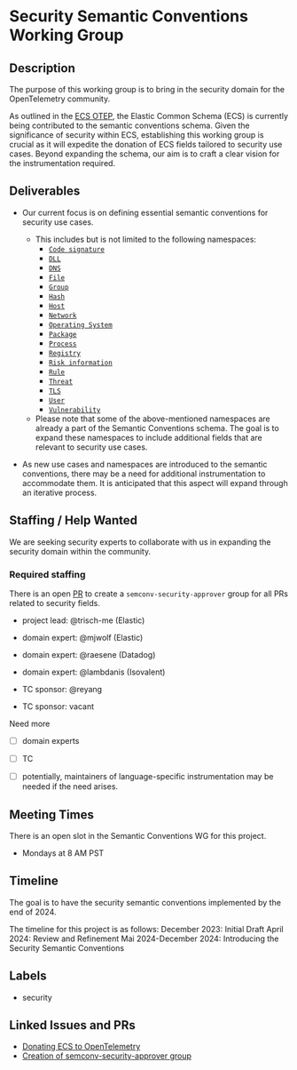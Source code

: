 # Security Semantic Conventions Working Group

## Description

The purpose of this working group is to bring in the security domain for the OpenTelemetry community. 

As outlined in the [ECS OTEP](https://github.com/open-telemetry/oteps/blob/main/text/0199-support-elastic-common-schema-in-opentelemetry.md), the Elastic Common Schema (ECS) is currently being contributed to the semantic conventions schema. Given the significance of security within ECS, establishing this working group is crucial as it will expedite the donation of ECS fields tailored to security use cases. Beyond expanding the schema, our aim is to craft a clear vision for the instrumentation required.

## Deliverables

* Our current focus is on defining essential semantic conventions for security use cases.
  * This includes but is not limited to the following namespaces:
    * [`Code signature`](https://www.elastic.co/guide/en/ecs/current/ecs-code_signature.html)
    * [`DLL`](https://www.elastic.co/guide/en/ecs/current/ecs-dll.html)
    * [`DNS`](https://www.elastic.co/guide/en/ecs/current/ecs-dns.html)
    * [`File`](https://www.elastic.co/guide/en/ecs/current/ecs-file.html)
    * [`Group`](https://www.elastic.co/guide/en/ecs/current/ecs-group.html)
    * [`Hash`](https://www.elastic.co/guide/en/ecs/current/ecs-hash.html)
    * [`Host`](https://www.elastic.co/guide/en/ecs/current/ecs-host.html)
    * [`Network`](https://www.elastic.co/guide/en/ecs/current/ecs-network.html)
    * [`Operating System`](https://www.elastic.co/guide/en/ecs/current/ecs-os.html)
    * [`Package`](https://www.elastic.co/guide/en/ecs/current/ecs-package.html)
    * [`Process`](https://www.elastic.co/guide/en/ecs/current/ecs-process.html)
    * [`Registry`](https://www.elastic.co/guide/en/ecs/current/ecs-registry.html)
    * [`Risk information`](https://www.elastic.co/guide/en/ecs/current/ecs-risk.html)
    * [`Rule`](https://www.elastic.co/guide/en/ecs/current/ecs-rule.html)
    * [`Threat`](https://www.elastic.co/guide/en/ecs/current/ecs-threat.html)
    * [`TLS`](https://www.elastic.co/guide/en/ecs/current/ecs-tls.html)
    * [`User`](https://www.elastic.co/guide/en/ecs/current/ecs-user.html)
    * [`Vulnerability`](https://www.elastic.co/guide/en/ecs/current/ecs-vulnerability.html)
  * Please note that some of the above-mentioned namespaces are already a part of the Semantic Conventions schema. The goal is to expand these namespaces to include additional fields that are relevant to security use cases.

* As new use cases and namespaces are introduced to the semantic conventions, there may be a need for additional instrumentation to accommodate them. It is anticipated that this aspect will expand through an iterative process.

## Staffing / Help Wanted

We are seeking security experts to collaborate with us in expanding the security domain within the community.  

### Required staffing

There is an open [PR](https://github.com/open-telemetry/semantic-conventions/issues/580) to create a `semconv-security-approver` group for all PRs related to security fields.  

* project lead: @trisch-me (Elastic)
* domain expert: @mjwolf (Elastic)
* domain expert: @raesene (Datadog)
* domain expert: @lambdanis (Isovalent)

* TC sponsor: @reyang
* TC sponsor: vacant

Need more 
- [ ] domain experts
- [ ] TC 
- [ ] potentially, maintainers of language-specific instrumentation may be needed if the need arises.


## Meeting Times

There is an open slot in the Semantic Conventions WG for this project.
- Mondays at 8 AM PST

## Timeline

The goal is to have the security semantic conventions implemented by the end of 2024.

The timeline for this project is as follows:
December 2023: Initial Draft
April 2024: Review and Refinement
Mai 2024-December 2024: Introducing the Security Semantic Conventions


## Labels

* security

## Linked Issues and PRs

* [Donating ECS to OpenTelemetry](https://github.com/open-telemetry/oteps/blob/main/text/0199-support-elastic-common-schema-in-opentelemetry.md)
* [Creation of semconv-security-approver group](https://github.com/open-telemetry/semantic-conventions/issues/580)
